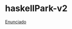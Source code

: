 # haskellPark-v2

[Enunciado](https://docs.google.com/document/d/17D6pMeT9Jox5UimxslOt2iUzkyxvOvHnKMZTdCdtiQQ/edit?usp=sharing)
